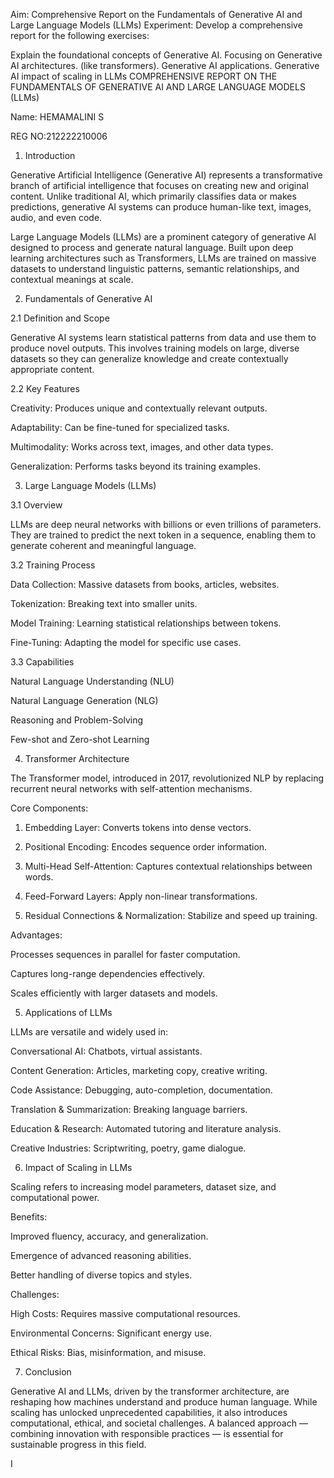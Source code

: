 Aim: Comprehensive Report on the Fundamentals of Generative AI and Large Language Models (LLMs)
Experiment: Develop a comprehensive report for the following exercises:

Explain the foundational concepts of Generative AI.
Focusing on Generative AI architectures. (like transformers).
Generative AI applications.
Generative AI impact of scaling in LLMs
COMPREHENSIVE REPORT ON THE FUNDAMENTALS OF GENERATIVE AI AND LARGE LANGUAGE MODELS (LLMs)

Name: HEMAMALINI S 

REG NO:212222210006

1. Introduction

Generative Artificial Intelligence (Generative AI) represents a transformative branch of artificial intelligence that focuses on creating new and original content. Unlike traditional AI, which primarily classifies data or makes predictions, generative AI systems can produce human-like text, images, audio, and even code.

Large Language Models (LLMs) are a prominent category of generative AI designed to process and generate natural language. Built upon deep learning architectures such as Transformers, LLMs are trained on massive datasets to understand linguistic patterns, semantic relationships, and contextual meanings at scale.

2. Fundamentals of Generative AI

2.1 Definition and Scope

Generative AI systems learn statistical patterns from data and use them to produce novel outputs. This involves training models on large, diverse datasets so they can generalize knowledge and create contextually appropriate content.

2.2 Key Features

Creativity: Produces unique and contextually relevant outputs.

Adaptability: Can be fine-tuned for specialized tasks.

Multimodality: Works across text, images, and other data types.

Generalization: Performs tasks beyond its training examples.

3. Large Language Models (LLMs)

3.1 Overview

LLMs are deep neural networks with billions or even trillions of parameters. They are trained to predict the next token in a sequence, enabling them to generate coherent and meaningful language.

3.2 Training Process

Data Collection: Massive datasets from books, articles, websites.

Tokenization: Breaking text into smaller units.

Model Training: Learning statistical relationships between tokens.

Fine-Tuning: Adapting the model for specific use cases.


3.3 Capabilities

Natural Language Understanding (NLU)

Natural Language Generation (NLG)

Reasoning and Problem-Solving

Few-shot and Zero-shot Learning

4. Transformer Architecture

The Transformer model, introduced in 2017, revolutionized NLP by replacing recurrent neural networks with self-attention mechanisms.

Core Components:

1. Embedding Layer: Converts tokens into dense vectors.


2. Positional Encoding: Encodes sequence order information.


3. Multi-Head Self-Attention: Captures contextual relationships between words.


4. Feed-Forward Layers: Apply non-linear transformations.


5. Residual Connections & Normalization: Stabilize and speed up training.

Advantages:

Processes sequences in parallel for faster computation.

Captures long-range dependencies effectively.

Scales efficiently with larger datasets and models.

5. Applications of LLMs

LLMs are versatile and widely used in:

Conversational AI: Chatbots, virtual assistants.

Content Generation: Articles, marketing copy, creative writing.

Code Assistance: Debugging, auto-completion, documentation.

Translation & Summarization: Breaking language barriers.

Education & Research: Automated tutoring and literature analysis.

Creative Industries: Scriptwriting, poetry, game dialogue.

6. Impact of Scaling in LLMs

Scaling refers to increasing model parameters, dataset size, and computational power.

Benefits:

Improved fluency, accuracy, and generalization.

Emergence of advanced reasoning abilities.

Better handling of diverse topics and styles.


Challenges:

High Costs: Requires massive computational resources.

Environmental Concerns: Significant energy use.

Ethical Risks: Bias, misinformation, and misuse.


7. Conclusion

Generative AI and LLMs, driven by the transformer architecture, are reshaping how machines understand and produce human language. While scaling has unlocked unprecedented capabilities, it also introduces computational, ethical, and societal challenges. A balanced approach — combining innovation with responsible practices — is essential for sustainable progress in this field.

I
